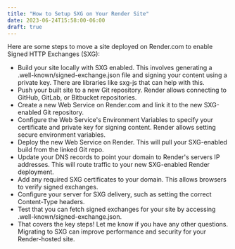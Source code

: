```yaml
---
title: "How to Setup SXG on Your Render Site"
date: 2023-06-24T15:58:00-06:00
draft: true
---
```


Here are some steps to move a site deployed on Render.com to enable Signed HTTP Exchanges (SXG):

- Build your site locally with SXG enabled. This involves generating a .well-known/signed-exchange.json file and signing your content using a private key. There are libraries like sxg-js that can help with this.
- Push your built site to a new Git repository. Render allows connecting to GitHub, GitLab, or Bitbucket repositories.
- Create a new Web Service on Render.com and link it to the new SXG-enabled Git repository.
- Configure the Web Service's Environment Variables to specify your certificate and private key for signing content. Render allows setting secure environment variables.
- Deploy the new Web Service on Render. This will pull your SXG-enabled build from the linked Git repo.
- Update your DNS records to point your domain to Render's servers IP addresses. This will route traffic to your new SXG-enabled Render deployment.
- Add any required SXG certificates to your domain. This allows browsers to verify signed exchanges.
- Configure your server for SXG delivery, such as setting the correct Content-Type headers.
- Test that you can fetch signed exchanges for your site by accessing .well-known/signed-exchange.json.
- That covers the key steps! Let me know if you have any other questions. Migrating to SXG can improve performance and security for your Render-hosted site.

<!-- 
## Let's dynamically fetch content from our API.

What you're currently reading is typical Hugo content authored in Markdown. Below the break we see content loaded dynamically via HTMX from our API server.

Open `content/posts/hello-world.md` to follow along with the code.

---

{{< htmx.inline >}}
<div
  hx-get="{{ .Site.Params.apiBaseUrl }}/hello_world"
  hx-trigger="load"
  hx-vals='js:{"name": new URLSearchParams(window.location.search).get("name")}'
  hx-on="htmx:configRequest: console.log('detail:', event.detail); event.detail.headers='';" />
  <p>Content loading from API...</p>
</div>
{{< /htmx.inline >}}

---

## Let's add a form

Writing markdown content is great, but sometimes you want to add hypermedia controls: buttons, forms, etc.

See `func helloWorldForm` from `server.go` to see what's going on behind the scenes with this form.

Here we are using a Hugo concept called an "inline shortcode". This allows us to change the base URL for our API server, depending on whether we're in development or production. Make sure the api base URL is set!

{{< htmx.inline >}}
<form hx-post="{{ .Site.Params.apiBaseUrl }}/hello_world_form">
  <label>Name</label>
  <input type="text" name="name">
  <br/>
  <button>Submit</button>
</form>
{{< /htmx.inline >}}


---

## Let's add a simple button that loads content

{{< htmx.inline >}}
<div
  hx-get="/content.html"
  hx-trigger="click" />
  <button>Load content</button>
</div>
{{< /htmx.inline >}}

-->
